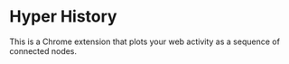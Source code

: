 # Hyper History
This is a Chrome extension that plots your web activity as a sequence of connected nodes.